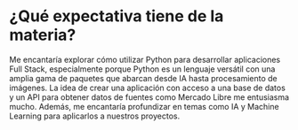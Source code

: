 # ¿Qué expectativa tiene de la materia?
Me encantaría explorar cómo utilizar Python para desarrollar aplicaciones Full Stack, especialmente porque Python es un lenguaje versátil con una amplia gama de paquetes que abarcan desde IA hasta procesamiento de imágenes.
La idea de crear una aplicación con acceso a una base de datos y un API para obtener datos de fuentes como Mercado Libre me entusiasma mucho. Además, me encantaría profundizar en temas como IA y Machine Learning para aplicarlos a nuestros proyectos.